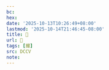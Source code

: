 ```yaml
---
bc:
hex:
date: '2025-10-13T10:26:49+08:00'
lastmod: '2025-10-14T21:46:45-08:00'
title: 􀆏
url: 􀆏
tags: [撮]
src: DCCV
note:
---
```

